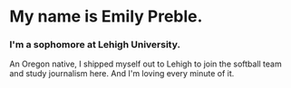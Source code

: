 # My name is Emily Preble.
### I'm a sophomore at Lehigh University.

An Oregon native, I shipped myself out to Lehigh to join the softball team and study journalism here. And I'm loving every minute of it.

